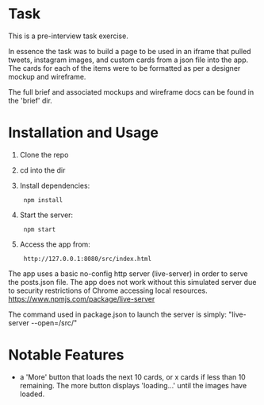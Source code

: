 Task
====

This is a pre-interview task exercise. 

In essence the task was to build a page to be used in an iframe that pulled tweets, instagram images, and custom cards from a json file into the app. The cards for each of the items were to be formatted as per a designer mockup and wireframe.

The full brief and associated mockups and wireframe docs can be found in the 'brief' dir.


# Installation and Usage

1. Clone the repo

1. cd into the dir

1. Install dependencies:

        npm install

1. Start the server:

        npm start
        
1. Access the app from: 
        
        http://127.0.0.1:8080/src/index.html

The app uses a basic no-config http server (live-server) in order to serve the posts.json file. The app does not work without this simulated server due to security restrictions of Chrome accessing local resources. https://www.npmjs.com/package/live-server

The command used in package.json to launch the server is simply: "live-server --open=/src/"

# Notable Features

* a 'More' button that loads the next 10 cards, or x cards if less than 10 remaining. The more button displays 'loading...' until the images have loaded.

